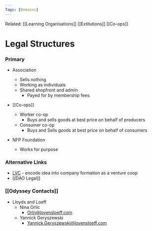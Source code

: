 ```yaml
---
Tags: [Domains]
---
```

Related: [[Learning Organisations]] [[Extitutions]] [[Co-ops]]

# Legal Structures
### Primary 
- Association
	- Sells nothing
	- Working as individuals
	- Shared shopfront and admin
		- Payed for by membership fees
- [[Co-ops]]
	- Worker co-op
		- Buys and sells goods at best price on behalf of producers
	- Consumer co-op
		- Buys and Sells goods at best price on behalf of consumers
		
- NFP Foundation
	- Works for purpose


### Alternative Links
- [LVC](https://impuls-liechtenstein.li/en/liechtenstein-venture-cooperative/) - encode idea into company formation as a venture coop
- [[DAO Legal]]

### [[Odyssey Contacts]] 
- Lloyds and Loeff
	- Nina Orlic
		 - Orln@loyensloeff.com
	 - Yannick Geryszewski
		 - Yannick.Geryszewski@loyensloeff.com

